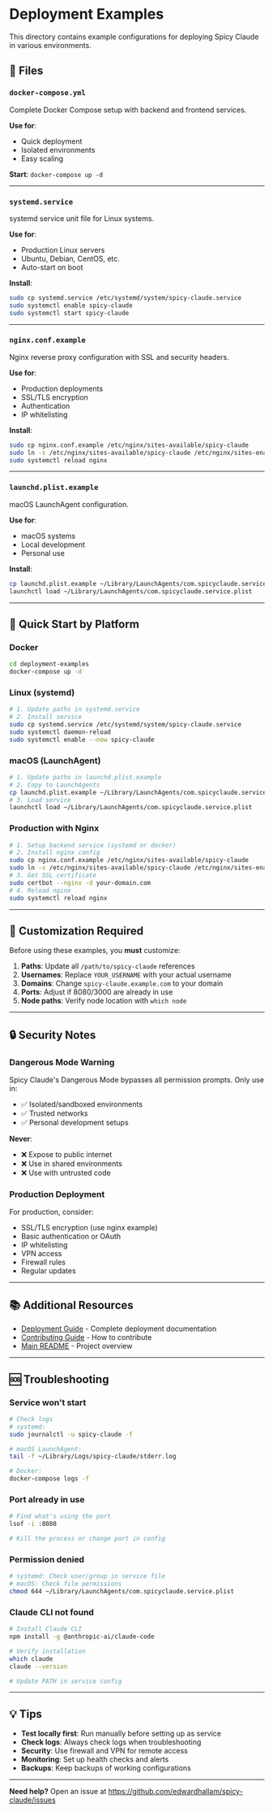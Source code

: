# Deployment Examples

This directory contains example configurations for deploying Spicy Claude in various environments.

## 📁 Files

### `docker-compose.yml`
Complete Docker Compose setup with backend and frontend services.

**Use for**:
- Quick deployment
- Isolated environments
- Easy scaling

**Start**: `docker-compose up -d`

---

### `systemd.service`
systemd service unit file for Linux systems.

**Use for**:
- Production Linux servers
- Ubuntu, Debian, CentOS, etc.
- Auto-start on boot

**Install**:
```bash
sudo cp systemd.service /etc/systemd/system/spicy-claude.service
sudo systemctl enable spicy-claude
sudo systemctl start spicy-claude
```

---

### `nginx.conf.example`
Nginx reverse proxy configuration with SSL and security headers.

**Use for**:
- Production deployments
- SSL/TLS encryption
- Authentication
- IP whitelisting

**Install**:
```bash
sudo cp nginx.conf.example /etc/nginx/sites-available/spicy-claude
sudo ln -s /etc/nginx/sites-available/spicy-claude /etc/nginx/sites-enabled/
sudo systemctl reload nginx
```

---

### `launchd.plist.example`
macOS LaunchAgent configuration.

**Use for**:
- macOS systems
- Local development
- Personal use

**Install**:
```bash
cp launchd.plist.example ~/Library/LaunchAgents/com.spicyclaude.service.plist
launchctl load ~/Library/LaunchAgents/com.spicyclaude.service.plist
```

---

## 🚀 Quick Start by Platform

### Docker
```bash
cd deployment-examples
docker-compose up -d
```

### Linux (systemd)
```bash
# 1. Update paths in systemd.service
# 2. Install service
sudo cp systemd.service /etc/systemd/system/spicy-claude.service
sudo systemctl daemon-reload
sudo systemctl enable --now spicy-claude
```

### macOS (LaunchAgent)
```bash
# 1. Update paths in launchd.plist.example
# 2. Copy to LaunchAgents
cp launchd.plist.example ~/Library/LaunchAgents/com.spicyclaude.service.plist
# 3. Load service
launchctl load ~/Library/LaunchAgents/com.spicyclaude.service.plist
```

### Production with Nginx
```bash
# 1. Setup backend service (systemd or docker)
# 2. Install nginx config
sudo cp nginx.conf.example /etc/nginx/sites-available/spicy-claude
sudo ln -s /etc/nginx/sites-available/spicy-claude /etc/nginx/sites-enabled/
# 3. Get SSL certificate
sudo certbot --nginx -d your-domain.com
# 4. Reload nginx
sudo systemctl reload nginx
```

---

## 📝 Customization Required

Before using these examples, you **must** customize:

1. **Paths**: Update all `/path/to/spicy-claude` references
2. **Usernames**: Replace `YOUR_USERNAME` with your actual username
3. **Domains**: Change `spicy-claude.example.com` to your domain
4. **Ports**: Adjust if 8080/3000 are already in use
5. **Node paths**: Verify node location with `which node`

---

## 🔒 Security Notes

### Dangerous Mode Warning
Spicy Claude's Dangerous Mode bypasses all permission prompts. Only use in:
- ✅ Isolated/sandboxed environments
- ✅ Trusted networks
- ✅ Personal development setups

**Never**:
- ❌ Expose to public internet
- ❌ Use in shared environments
- ❌ Use with untrusted code

### Production Deployment
For production, consider:
- SSL/TLS encryption (use nginx example)
- Basic authentication or OAuth
- IP whitelisting
- VPN access
- Firewall rules
- Regular updates

---

## 📚 Additional Resources

- [Deployment Guide](../docs/DEPLOYMENT-PUBLIC.md) - Complete deployment documentation
- [Contributing Guide](../docs/CONTRIBUTING.md) - How to contribute
- [Main README](../README.md) - Project overview

---

## 🆘 Troubleshooting

### Service won't start
```bash
# Check logs
# systemd:
sudo journalctl -u spicy-claude -f

# macOS LaunchAgent:
tail -f ~/Library/Logs/spicy-claude/stderr.log

# Docker:
docker-compose logs -f
```

### Port already in use
```bash
# Find what's using the port
lsof -i :8080

# Kill the process or change port in config
```

### Permission denied
```bash
# systemd: Check user/group in service file
# macOS: Check file permissions
chmod 644 ~/Library/LaunchAgents/com.spicyclaude.service.plist
```

### Claude CLI not found
```bash
# Install Claude CLI
npm install -g @anthropic-ai/claude-code

# Verify installation
which claude
claude --version

# Update PATH in service config
```

---

## 💡 Tips

- **Test locally first**: Run manually before setting up as service
- **Check logs**: Always check logs when troubleshooting
- **Security**: Use firewall and VPN for remote access
- **Monitoring**: Set up health checks and alerts
- **Backups**: Keep backups of working configurations

---

**Need help?** Open an issue at https://github.com/edwardhallam/spicy-claude/issues
